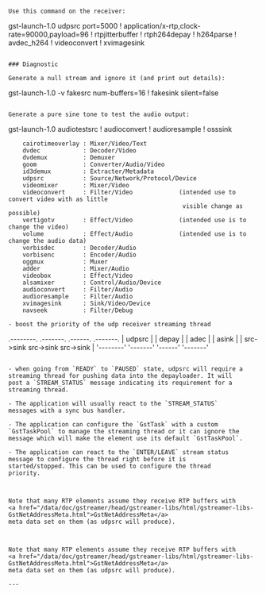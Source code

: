 ```

Use this command on the receiver:

```
gst-launch-1.0 udpsrc port=5000 ! application/x-rtp,clock-rate=90000,payload=96 ! rtpjitterbuffer ! rtph264depay ! h264parse ! avdec_h264 ! videoconvert ! xvimagesink
```

### Diagnostic

Generate a null stream and ignore it (and print out details):

```
gst-launch-1.0 -v fakesrc num-buffers=16 ! fakesink silent=false
```

Generate a pure sine tone to test the audio output:

```
gst-launch-1.0 audiotestsrc ! audioconvert ! audioresample ! osssink
```
    cairotimeoverlay : Mixer/Video/Text
    dvdec            : Decoder/Video
    dvdemux          : Demuxer
    goom             : Converter/Audio/Video
    id3demux         : Extracter/Metadata
    udpsrc           : Source/Network/Protocol/Device
    videomixer       : Mixer/Video
    videoconvert     : Filter/Video             (intended use to convert video with as little
                                                 visible change as possible)
    vertigotv        : Effect/Video             (intended use is to change the video)
    volume           : Effect/Audio             (intended use is to change the audio data)
    vorbisdec        : Decoder/Audio
    vorbisenc        : Encoder/Audio
    oggmux           : Muxer
    adder            : Mixer/Audio
    videobox         : Effect/Video
    alsamixer        : Control/Audio/Device
    audioconvert     : Filter/Audio
    audioresample    : Filter/Audio
    xvimagesink      : Sink/Video/Device
    navseek          : Filter/Debug

- boost the priority of the udp receiver streaming thread

```
.--------.    .-------.    .------.    .-------.
| udpsrc |    | depay |    | adec |    | asink |
|       src->sink    src->sink   src->sink     |
'--------'    '-------'    '------'    '-------'
```

- when going from `READY` to `PAUSED` state, udpsrc will require a
streaming thread for pushing data into the depayloader. It will
post a `STREAM_STATUS` message indicating its requirement for a
streaming thread.

- The application will usually react to the `STREAM_STATUS`
messages with a sync bus handler.

- The application can configure the `GstTask` with a custom
`GstTaskPool` to manage the streaming thread or it can ignore the
message which will make the element use its default `GstTaskPool`.

- The application can react to the `ENTER/LEAVE` stream status
message to configure the thread right before it is
started/stopped. This can be used to configure the thread
priority.



Note that many RTP elements assume they receive RTP buffers with
<a href="/data/doc/gstreamer/head/gstreamer-libs/html/gstreamer-libs-GstNetAddressMeta.html">GstNetAddressMeta</a>
meta data set on them (as udpsrc will produce).



Note that many RTP elements assume they receive RTP buffers with
<a href="/data/doc/gstreamer/head/gstreamer-libs/html/gstreamer-libs-GstNetAddressMeta.html">GstNetAddressMeta</a>
meta data set on them (as udpsrc will produce).

---

